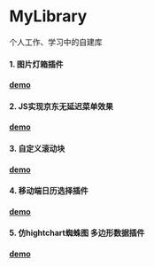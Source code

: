 # MyLibrary
个人工作、学习中的自建库

#### 1. 图片灯箱插件
####  [demo](https://q27488.github.io/MyLibrary/LightBox/lightBox.html)

#### 2. JS实现京东无延迟菜单效果
####  [demo](https://q27488.github.io/MyLibrary/jdDebounce)

#### 3. 自定义滚动块
####  [demo](https://q27488.github.io/MyLibrary/personalizedScroll)

#### 4. 移动端日历选择插件
####  [demo](https://q27488.github.io/MyLibrary/yuanzm.github.io)

#### 5. 仿hightchart蜘蛛图 多边形数据插件
####  [demo](https://q27488.github.io/MyLibrary/spiderChart)

